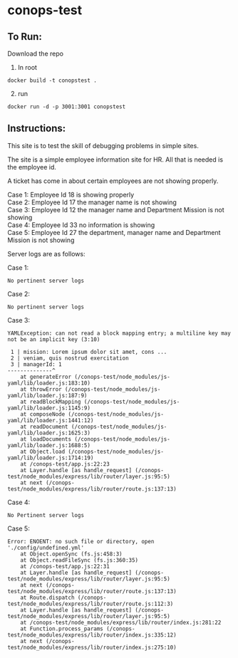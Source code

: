 # conops-test

## To Run:

Download the repo

1. In root 
```
docker build -t conopstest .
```
2. run
```
docker run -d -p 3001:3001 conopstest
```

## Instructions:

This site is to test the skill of debugging problems in simple sites.

The site is a simple employee information site for HR. All that is needed is the employee id.

A ticket has come in about certain employees are not showing properly.

Case 1: Employee Id 18 is showing properly\
Case 2: Employee Id 17 the manager name is not showing\
Case 3: Employee Id 12 the manager name and Department Mission is not showing\
Case 4: Employee Id 33 no information is showing\
Case 5: Employee Id 27 the department, manager name and Department Mission is not showing

Server logs are as follows:

Case 1:
```
No pertinent server logs
```

Case 2:
```
No pertinent server logs
```

Case 3:
```
YAMLException: can not read a block mapping entry; a multiline key may not be an implicit key (3:10)

 1 | mission: Lorem ipsum dolor sit amet, cons ...
 2 | veniam, quis nostrud exercitation
 3 | managerId: 1
--------------^
    at generateError (/conops-test/node_modules/js-yaml/lib/loader.js:183:10)
    at throwError (/conops-test/node_modules/js-yaml/lib/loader.js:187:9)
    at readBlockMapping (/conops-test/node_modules/js-yaml/lib/loader.js:1145:9)
    at composeNode (/conops-test/node_modules/js-yaml/lib/loader.js:1441:12)
    at readDocument (/conops-test/node_modules/js-yaml/lib/loader.js:1625:3)
    at loadDocuments (/conops-test/node_modules/js-yaml/lib/loader.js:1688:5)
    at Object.load (/conops-test/node_modules/js-yaml/lib/loader.js:1714:19)
    at /conops-test/app.js:22:23
    at Layer.handle [as handle_request] (/conops-test/node_modules/express/lib/router/layer.js:95:5)
    at next (/conops-test/node_modules/express/lib/router/route.js:137:13)
```

Case 4:
```
No Pertinent server logs
```

Case 5:
```
Error: ENOENT: no such file or directory, open './config/undefined.yml'
    at Object.openSync (fs.js:458:3)
    at Object.readFileSync (fs.js:360:35)
    at /conops-test/app.js:22:31
    at Layer.handle [as handle_request] (/conops-test/node_modules/express/lib/router/layer.js:95:5)
    at next (/conops-test/node_modules/express/lib/router/route.js:137:13)
    at Route.dispatch (/conops-test/node_modules/express/lib/router/route.js:112:3)
    at Layer.handle [as handle_request] (/conops-test/node_modules/express/lib/router/layer.js:95:5)
    at /conops-test/node_modules/express/lib/router/index.js:281:22
    at Function.process_params (/conops-test/node_modules/express/lib/router/index.js:335:12)
    at next (/conops-test/node_modules/express/lib/router/index.js:275:10)

```
